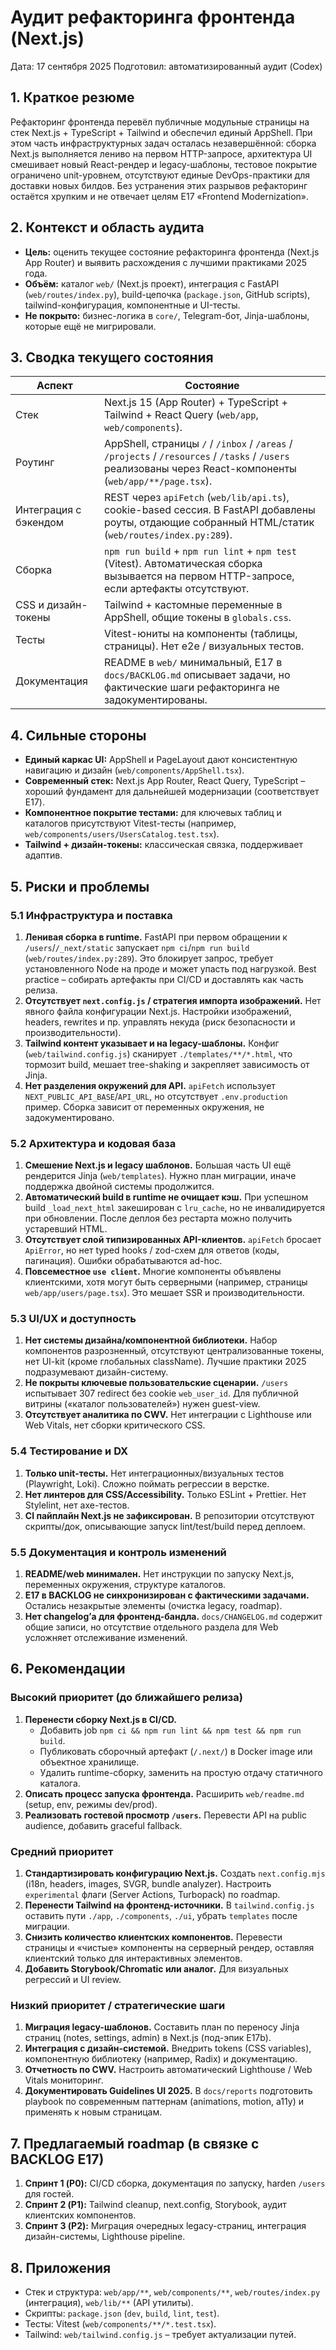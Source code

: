 # Аудит рефакторинга фронтенда (Next.js)

Дата: 17 сентября 2025
Подготовил: автоматизированный аудит (Codex)

## 1. Краткое резюме

Рефакторинг фронтенда перевёл публичные модульные страницы на стек Next.js + TypeScript + Tailwind и обеспечил единый AppShell. При этом часть инфраструктурных задач осталась незавершённой: сборка Next.js выполняется лениво на первом HTTP-запросе, архитектура UI смешивает новый React-рендер и legacy-шаблоны, тестовое покрытие ограничено unit-уровнем, отсутствуют единые DevOps-практики для доставки новых билдов. Без устранения этих разрывов рефакторинг остаётся хрупким и не отвечает целям E17 «Frontend Modernization».

## 2. Контекст и область аудита

- **Цель:** оценить текущее состояние рефакторинга фронтенда (Next.js App Router) и выявить расхождения с лучшими практиками 2025 года.
- **Объём:** каталог `web/` (Next.js проект), интеграция с FastAPI (`web/routes/index.py`), build-цепочка (`package.json`, GitHub scripts), tailwind-конфигурация, компонентные и UI-тесты.
- **Не покрыто:** бизнес-логика в `core/`, Telegram-бот, Jinja-шаблоны, которые ещё не мигрировали.

## 3. Сводка текущего состояния

| Аспект | Состояние |
| --- | --- |
| Стек | Next.js 15 (App Router) + TypeScript + Tailwind + React Query (`web/app`, `web/components`). |
| Роутинг | AppShell, страницы `/` / `/inbox` / `/areas` / `/projects` / `/resources` / `/tasks` / `/users` реализованы через React-компоненты (`web/app/**/page.tsx`). |
| Интеграция с бэкендом | REST через `apiFetch` (`web/lib/api.ts`), cookie-based сессия. В FastAPI добавлены роуты, отдающие собранный HTML/статик (`web/routes/index.py:289`). |
| Сборка | `npm run build` + `npm run lint` + `npm test` (Vitest). Автоматическая сборка вызывается на первом HTTP-запросе, если артефакты отсутствуют. |
| CSS и дизайн-токены | Tailwind + кастомные переменные в AppShell, общие токены в `globals.css`. |
| Тесты | Vitest-юниты на компоненты (таблицы, страницы). Нет e2e / визуальных тестов. |
| Документация | README в `web/` минимальный, E17 в `docs/BACKLOG.md` описывает задачи, но фактические шаги рефакторинга не задокументированы. |

## 4. Сильные стороны

- **Единый каркас UI:** AppShell и PageLayout дают консистентную навигацию и дизайн (`web/components/AppShell.tsx`).
- **Современный стек:** Next.js App Router, React Query, TypeScript – хороший фундамент для дальнейшей модернизации (соответствует E17).
- **Компонентное покрытие тестами:** для ключевых таблиц и каталогов присутствуют Vitest-тесты (например, `web/components/users/UsersCatalog.test.tsx`).
- **Tailwind + дизайн-токены:** классическая связка, поддерживает адаптив.

## 5. Риски и проблемы

### 5.1 Инфраструктура и поставка

1. **Ленивая сборка в runtime.** FastAPI при первом обращении к `/users`/`/_next/static` запускает `npm ci`/`npm run build` (`web/routes/index.py:289`). Это блокирует запрос, требует установленного Node на проде и может упасть под нагрузкой. Best practice – собирать артефакты при CI/CD и доставлять как часть релиза.
2. **Отсутствует `next.config.js` / стратегия импорта изображений.** Нет явного файла конфигурации Next.js. Настройки изображений, headers, rewrites и пр. управлять некуда (риск безопасности и производительности).
3. **Tailwind контент указывает и на legacy-шаблоны.** Конфиг (`web/tailwind.config.js`) сканирует `./templates/**/*.html`, что тормозит build, мешает tree-shaking и закрепляет зависимость от Jinja.
4. **Нет разделения окружений для API.** `apiFetch` использует `NEXT_PUBLIC_API_BASE`/`API_URL`, но отсутствует `.env.production` пример. Сборка зависит от переменных окружения, не задокументировано.

### 5.2 Архитектура и кодовая база

1. **Смешение Next.js и legacy шаблонов.** Большая часть UI ещё рендерится Jinja (`web/templates`). Нужно план миграции, иначе поддержка двойной системы продолжится.
2. **Автоматический build в runtime не очищает кэш.** При успешном build `_load_next_html` закеширован с `lru_cache`, но не инвалидируется при обновлении. После деплоя без рестарта можно получить устаревший HTML.
3. **Отсутствует слой типизированных API-клиентов.** `apiFetch` бросает `ApiError`, но нет typed hooks / zod-схем для ответов (коды, пагинация). Ошибки обрабатываются ad-hoc.
4. **Повсеместное `use client`.** Многие компоненты объявлены клиентскими, хотя могут быть серверными (например, страницы `web/app/users/page.tsx`). Это мешает SSR и производительности.

### 5.3 UI/UX и доступность

1. **Нет системы дизайна/компонентной библиотеки.** Набор компонентов разрозненный, отсутствуют централизованные токены, нет UI-kit (кроме глобальных className). Лучшие практики 2025 подразумевают дизайн-систему.
2. **Не покрыты ключевые пользовательские сценарии.** `/users` испытывает 307 redirect без cookie `web_user_id`. Для публичной витрины («каталог пользователей») нужен guest-view.
3. **Отсутствует аналитика по CWV.** Нет интеграции с Lighthouse или Web Vitals, нет сборки критического CSS.

### 5.4 Тестирование и DX

1. **Только unit-тесты.** Нет интеграционных/визуальных тестов (Playwright, Loki). Сложно поймать регрессии в верстке.
2. **Нет линтеров для CSS/Accessibility.** Только ESLint + Prettier. Нет Stylelint, нет axe-тестов.
3. **CI пайплайн Next.js не зафиксирован.** В репозитории отсутствуют скрипты/док, описывающие запуск lint/test/build перед деплоем.

### 5.5 Документация и контроль изменений

1. **README/web минимален.** Нет инструкции по запуску Next.js, переменных окружения, структуре каталогов.
2. **E17 в BACKLOG не синхронизирован с фактическими задачами.** Остались незакрытые элементы (очистка legacy, roadmap).
3. **Нет changelog’а для фронтенд-бандла.** `docs/CHANGELOG.md` содержит общие записи, но отсутствие отдельного раздела для Web усложняет отслеживание изменений.

## 6. Рекомендации

### Высокий приоритет (до ближайшего релиза)

1. **Перенести сборку Next.js в CI/CD.**
   - Добавить job `npm ci && npm run lint && npm test && npm run build`.
   - Публиковать сборочный артефакт (`/.next/`) в Docker image или объектное хранилище.
   - Удалить runtime-сборку, заменить на простую отдачу статичного каталога.
2. **Описать процесс запуска фронтенда.** Расширить `web/readme.md` (setup, env, режимы dev/prod).
3. **Реализовать гостевой просмотр `/users`.** Перевести API на public audience, добавить graceful fallback.

### Средний приоритет

1. **Стандартизировать конфигурацию Next.js.** Создать `next.config.mjs` (i18n, headers, images, SVGR, bundle analyzer). Настроить `experimental` флаги (Server Actions, Turbopack) по roadmap.
2. **Перенести Tailwind на фронтенд-источники.** В `tailwind.config.js` оставить пути `./app`, `./components`, `./ui`, убрать `templates` после миграции.
3. **Снизить количество клиентских компонентов.** Перевести страницы и «чистые» компоненты на серверный рендер, оставляя клиентский только для интерактивных элементов.
4. **Добавить Storybook/Chromatic или аналог.** Для визуальных регрессий и UI review.

### Низкий приоритет / стратегические шаги

1. **Миграция legacy-шаблонов.** Составить план по переносу Jinja страниц (notes, settings, admin) в Next.js (под-эпик E17b).
2. **Интеграция с дизайн-системой.** Внедрить tokens (CSS variables), компонентную библиотеку (например, Radix) и документацию.
3. **Отчетность по CWV.** Настроить автоматический Lighthouse / Web Vitals мониторинг.
4. **Документировать Guidelines UI 2025.** В `docs/reports` подготовить playbook по современным паттернам (animations, motion, a11y) и применять к новым страницам.

## 7. Предлагаемый roadmap (в связке с BACKLOG E17)

1. **Спринт 1 (P0):** CI/CD сборка, документация по запуску, harden `/users` для гостей.
2. **Спринт 2 (P1):** Tailwind cleanup, next.config, Storybook, аудит клиентских компонентов.
3. **Спринт 3 (P2):** Миграция очередных legacy-страниц, интеграция дизайн-системы, Lighthouse pipeline.

## 8. Приложения

- Стек и структура: `web/app/**`, `web/components/**`, `web/routes/index.py` (интеграция), `web/lib/**` (API утилиты).
- Скрипты: `package.json` (`dev`, `build`, `lint`, `test`).
- Тесты: Vitest (`web/components/**/*.test.tsx`).
- Tailwind: `web/tailwind.config.js` – требует актуализации путей.
